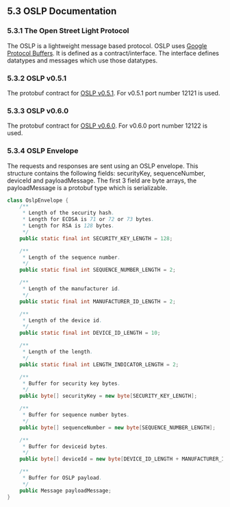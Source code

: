 ## 5.3 OSLP Documentation


### 5.3.1 The Open Street Light Protocol

The OSLP is a lightweight message based protocol. OSLP uses [Google Protocol Buffers](https://developers.google.com/protocol-buffers/?hl=en). It is defined as a contract/interface. The interface defines datatypes and messages which use those datatypes.

### 5.3.2 OSLP v0.5.1

The protobuf contract for [OSLP v0.5.1](./oslp/v0.5.1/oslp.proto.v0.5.1.md).
For v0.5.1 port number 12121 is used.

### 5.3.3 OSLP v0.6.0

The protobuf contract for [OSLP v0.6.0](./oslp/v0.5.1/oslp.proto.v0.6.0.md).
For v0.6.0 port number 12122 is used.

### 5.3.4 OSLP Envelope

The requests and responses are sent using an OSLP envelope. This structure contains the following fields: securityKey, sequenceNumber, deviceId and payloadMessage. The first 3 field are byte arrays, the payloadMessage is a protobuf type which is serializable.

``` java
class OslpEnvelope {
    /**
     * Length of the security hash.
     * Length for ECDSA is 71 or 72 or 73 bytes.
     * Length for RSA is 128 bytes.
     */
    public static final int SECURITY_KEY_LENGTH = 128;

    /**
     * Length of the sequence number.
     */
    public static final int SEQUENCE_NUMBER_LENGTH = 2;

    /**
     * Length of the manufacturer id.
     */
    public static final int MANUFACTURER_ID_LENGTH = 2;

    /**
     * Length of the device id.
     */
    public static final int DEVICE_ID_LENGTH = 10;

    /**
     * Length of the length.
     */
    public static final int LENGTH_INDICATOR_LENGTH = 2;

    /**
     * Buffer for security key bytes.
     */
    public byte[] securityKey = new byte[SECURITY_KEY_LENGTH];

    /**
     * Buffer for sequence number bytes.
     */
    public byte[] sequenceNumber = new byte[SEQUENCE_NUMBER_LENGTH];

    /**
     * Buffer for deviceid bytes.
     */
    public byte[] deviceId = new byte[DEVICE_ID_LENGTH + MANUFACTURER_ID_LENGTH];

    /**
     * Buffer for OSLP payload.
     */
    public Message payloadMessage;
}
```
